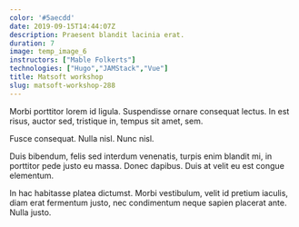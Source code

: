 ```yaml
---
color: '#5aecdd'
date: 2019-09-15T14:44:07Z
description: Praesent blandit lacinia erat.
duration: 7
image: temp_image_6
instructors: ["Mable Folkerts"]
technologies: ["Hugo","JAMStack","Vue"]
title: Matsoft workshop
slug: matsoft-workshop-288
---
```

Morbi porttitor lorem id ligula. Suspendisse ornare consequat lectus. In est risus, auctor sed, tristique in, tempus sit amet, sem.

Fusce consequat. Nulla nisl. Nunc nisl.

Duis bibendum, felis sed interdum venenatis, turpis enim blandit mi, in porttitor pede justo eu massa. Donec dapibus. Duis at velit eu est congue elementum.

In hac habitasse platea dictumst. Morbi vestibulum, velit id pretium iaculis, diam erat fermentum justo, nec condimentum neque sapien placerat ante. Nulla justo.
